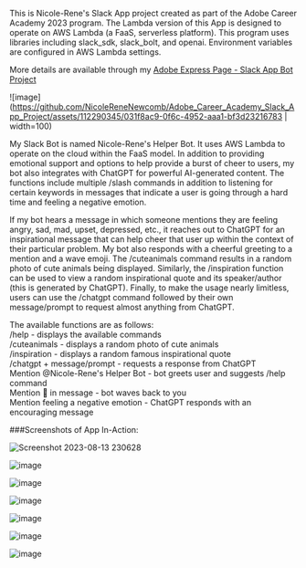 This is Nicole-Rene's Slack App project created as part of the Adobe Career Academy 2023 program. The Lambda version of this
App is designed to operate on AWS Lambda (a FaaS, serverless
platform). This program uses libraries including slack_sdk,
slack_bolt, and openai. Environment variables are configured
in AWS Lambda settings.

More details are available through my [Adobe Express Page - Slack App Bot Project](https://new.express.adobe.com/webpage/NMa7ztqruDUYf)

![image](https://github.com/NicoleReneNewcomb/Adobe_Career_Academy_Slack_App_Project/assets/112290345/031f8ac9-0f6c-4952-aaa1-bf3d23216783 | width=100)

My Slack Bot is named Nicole-Rene's Helper Bot. It uses AWS Lambda to operate on the cloud within the FaaS model. In addition to providing emotional support and options to help provide a burst of cheer to users, my bot also integrates with ChatGPT for powerful AI-generated content. The functions include multiple /slash commands in addition to listening for certain keywords in messages that indicate a user is going through a hard time and feeling a negative emotion.

If my bot hears a message in which someone mentions they are feeling angry, sad, mad, upset, depressed, etc., it reaches out to ChatGPT for an inspirational message that can help cheer that user up within the context of their particular problem. My bot also responds with a cheerful greeting to a mention and a wave emoji. The /cuteanimals command results in a random photo of cute animals being displayed. Similarly, the /inspiration function can be used to view a random inspirational quote and its speaker/author (this is generated by ChatGPT). Finally, to make the usage nearly limitless, users can use the /chatgpt command followed by their own message/prompt to request almost anything from ChatGPT.

The available functions are as follows:  
/help - displays the available commands  
/cuteanimals - displays a random photo of cute animals  
/inspiration - displays a random famous inspirational quote  
/chatgpt + message/prompt - requests a response from ChatGPT  
Mention @Nicole-Rene's Helper Bot - bot greets user and suggests /help command  
Mention :wave: in message - bot waves back to you  
Mention feeling a negative emotion - ChatGPT responds with an encouraging message  

###Screenshots of App In-Action:

![Screenshot 2023-08-13 230628](https://github.com/NicoleReneNewcomb/Adobe_Career_Academy_Slack_App_Project/assets/112290345/18d37ac5-4bb9-4b12-8768-c4bc24343456)

![image](https://github.com/NicoleReneNewcomb/Adobe_Career_Academy_Slack_App_Project/assets/112290345/e0a5dc57-a0b2-48ad-9ed4-6941bd276f1c)

![image](https://github.com/NicoleReneNewcomb/Adobe_Career_Academy_Slack_App_Project/assets/112290345/c6b5c295-daad-42b7-ba94-b8622a0a1a1f)

![image](https://github.com/NicoleReneNewcomb/Adobe_Career_Academy_Slack_App_Project/assets/112290345/df857629-fa5c-4cc5-98f6-2ba68f399f58)

![image](https://github.com/NicoleReneNewcomb/Adobe_Career_Academy_Slack_App_Project/assets/112290345/8f083475-d6bc-4124-abd7-a71bee5141db)

![image](https://github.com/NicoleReneNewcomb/Adobe_Career_Academy_Slack_App_Project/assets/112290345/a1d1f1bf-7dcb-4a25-b645-db8331f00fd0)

![image](https://github.com/NicoleReneNewcomb/Adobe_Career_Academy_Slack_App_Project/assets/112290345/af92b1f8-3c30-46fd-bec2-1119cfeefa70)




